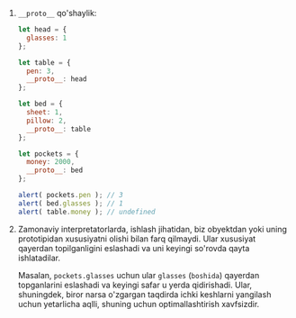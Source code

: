 
1. `__proto__` qo'shaylik:

    ```js run
    let head = {
      glasses: 1
    };

    let table = {
      pen: 3,
      __proto__: head
    };

    let bed = {
      sheet: 1,
      pillow: 2,
      __proto__: table
    };

    let pockets = {
      money: 2000,
      __proto__: bed
    };

    alert( pockets.pen ); // 3
    alert( bed.glasses ); // 1
    alert( table.money ); // undefined
    ```

2. Zamonaviy interpretatorlarda, ishlash jihatidan, biz obyektdan yoki uning prototipidan xususiyatni olishi bilan farq qilmaydi. Ular xususiyat qayerdan topilganligini eslashadi va uni keyingi so'rovda qayta ishlatadilar.

    Masalan, `pockets.glasses` uchun ular `glasses` (`boshida`) qayerdan topganlarini eslashadi va keyingi safar u yerda qidirishadi. Ular, shuningdek, biror narsa o'zgargan taqdirda ichki keshlarni yangilash uchun yetarlicha aqlli, shuning uchun optimallashtirish xavfsizdir.
